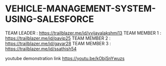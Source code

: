 # VEHICLE-MANAGEMENT-SYSTEM-USING-SALESFORCE

TEAM LEADER : https://trailblazer.me/id/vvijayalakshmi13
TEAM MEMBER 1 : https://trailblazer.me/id/pavip25
TEAM MEMBER 2 : https://trailblazer.me/id/gayar28
TEAM MEMBER 3 : https://trailblazer.me/id/ssathish54

youtube demonstration link
 https://youtu.be/kObjSnYwuzs
